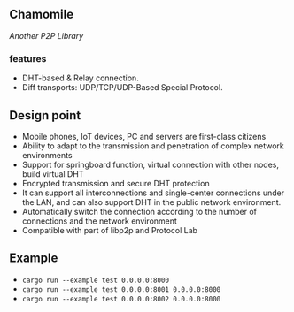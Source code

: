 ## Chamomile
*Another P2P Library*

### features
- DHT-based & Relay connection.
- Diff transports: UDP/TCP/UDP-Based Special Protocol.

## Design point
- Mobile phones, IoT devices, PC and servers are first-class citizens
- Ability to adapt to the transmission and penetration of complex network environments
- Support for springboard function, virtual connection with other nodes, build virtual DHT
- Encrypted transmission and secure DHT protection
- It can support all interconnections and single-center connections under the LAN, and can also support DHT in the public network environment.
- Automatically switch the connection according to the number of connections and the network environment
- Compatible with part of libp2p and Protocol Lab

## Example
- `cargo run --example test 0.0.0.0:8000`
- `cargo run --example test 0.0.0.0:8001 0.0.0.0:8000`
- `cargo run --example test 0.0.0.0:8002 0.0.0.0:8000`
